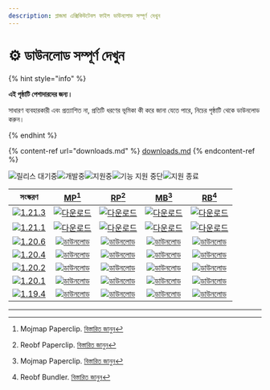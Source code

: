 ```yaml
---
description: প্লাজমা এক্সিকিউটেবল ফাইল ডাউনলোড সম্পূর্ণ দেখুন
---
```


# ⚙️ ডাউনলোড সম্পূর্ণ দেখুন

{% hint style="info" %}

**এই পৃষ্ঠাটি পেশাদারদের জন্য।**

সাধারণ ব্যবহারকারী এবং প্রত্যাশিত না, প্রতিটি ধরণের ভূমিকা কী করে জানা যেতে পারে,
নিচের পৃষ্ঠাটি থেকে ডাউনলোড করুন।

{% endhint %}

{% content-ref url="downloads.md" %}
[downloads.md](downloads.md)
{% endcontent-ref %}

[wtr]: https://badge.plazmamc.org/0/রিলিজ%20অপেক্ষারত

![릴리스 대기중][wtr]![개발중](https://badge.plazmamc.org/1/개발중)![지원중](https://badge.plazmamc.org/2/지원중)![기능 지원 중단](https://badge.plazmamc.org/6/기능%20지원%20중단)![지원 종료](https://badge.plazmamc.org/4/지원%20종료)

|                                      সংস্করণ                                      |                             [MP](#user-content-fn-1)[^1]                             |                             [RP](#user-content-fn-2)[^2]                             |                             [MB](#user-content-fn-3)[^3]                             |                             [RB](#user-content-fn-4)[^4]                             |
| :-------------------------------------------------------------------------------: | :----------------------------------------------------------------------------------: | :----------------------------------------------------------------------------------: | :----------------------------------------------------------------------------------: | :----------------------------------------------------------------------------------: |
| [![1.21.3](https://badge.plazmamc.org/1/1.21.3)](https://git.plazmamc.org/1.21.3) |    [![다운로드](https://badge.plazmamc.org/1/다운로드)](https://dl.plazmamc.org/1.21.3/0)    |    [![다운로드](https://badge.plazmamc.org/1/다운로드)](https://dl.plazmamc.org/1.21.3/1)    |    [![다운로드](https://badge.plazmamc.org/1/다운로드)](https://dl.plazmamc.org/1.21.3/2)    |    [![다운로드](https://badge.plazmamc.org/1/다운로드)](https://dl.plazmamc.org/1.21.3/3)    |
| [![1.21.1](https://badge.plazmamc.org/6/1.21.1)](https://git.plazmamc.org/1.21.1) |    [![다운로드](https://badge.plazmamc.org/1/다운로드)](https://dl.plazmamc.org/1.21.1/0)    |    [![다운로드](https://badge.plazmamc.org/1/다운로드)](https://dl.plazmamc.org/1.21.1/1)    |    [![다운로드](https://badge.plazmamc.org/1/다운로드)](https://dl.plazmamc.org/1.21.1/2)    |    [![다운로드](https://badge.plazmamc.org/1/다운로드)](https://dl.plazmamc.org/1.21.1/3)    |
| [![1.20.6](https://badge.plazmamc.org/2/1.20.6)](https://git.plazmamc.org/1.20.6) | [![ডাউনলোড](https://badge.plazmamc.org/1/ডাউনলোড)](https://dl.plazmamc.org/1.20.6/0) | [![ডাউনলোড](https://badge.plazmamc.org/1/ডাউনলোড)](https://dl.plazmamc.org/1.20.6/1) | [![ডাউনলোড](https://badge.plazmamc.org/1/ডাউনলোড)](https://dl.plazmamc.org/1.20.6/2) | [![ডাউনলোড](https://badge.plazmamc.org/1/ডাউনলোড)](https://dl.plazmamc.org/1.20.6/3) |
| [![1.20.4](https://badge.plazmamc.org/6/1.20.4)](https://git.plazmamc.org/1.20.4) | [![ডাউনলোড](https://badge.plazmamc.org/1/ডাউনলোড)](https://dl.plazmamc.org/1.20.4/0) | [![ডাউনলোড](https://badge.plazmamc.org/1/ডাউনলোড)](https://dl.plazmamc.org/1.20.4/1) | [![ডাউনলোড](https://badge.plazmamc.org/1/ডাউনলোড)](https://dl.plazmamc.org/1.20.4/2) | [![ডাউনলোড](https://badge.plazmamc.org/1/ডাউনলোড)](https://dl.plazmamc.org/1.20.4/3) |
| [![1.20.2](https://badge.plazmamc.org/4/1.20.2)](https://git.plazmamc.org/1.20.2) | [![ডাউনলোড](https://badge.plazmamc.org/1/ডাউনলোড)](https://dl.plazmamc.org/1.20.2/0) | [![ডাউনলোড](https://badge.plazmamc.org/1/ডাউনলোড)](https://dl.plazmamc.org/1.20.2/1) | [![ডাউনলোড](https://badge.plazmamc.org/1/ডাউনলোড)](https://dl.plazmamc.org/1.20.2/2) | [![ডাউনলোড](https://badge.plazmamc.org/1/ডাউনলোড)](https://dl.plazmamc.org/1.20.2/3) |
| [![1.20.1](https://badge.plazmamc.org/4/1.20.1)](https://git.plazmamc.org/1.20.1) | [![ডাউনলোড](https://badge.plazmamc.org/1/ডাউনলোড)](https://dl.plazmamc.org/1.20.1/0) | [![ডাউনলোড](https://badge.plazmamc.org/1/ডাউনলোড)](https://dl.plazmamc.org/1.20.1/1) | [![ডাউনলোড](https://badge.plazmamc.org/1/ডাউনলোড)](https://dl.plazmamc.org/1.20.1/2) | [![ডাউনলোড](https://badge.plazmamc.org/1/ডাউনলোড)](https://dl.plazmamc.org/1.20.1/3) |
| [![1.19.4](https://badge.plazmamc.org/4/1.19.4)](https://git.plazmamc.org/1.19.4) | [![ডাউনলোড](https://badge.plazmamc.org/1/ডাউনলোড)](https://dl.plazmamc.org/1.19.4/0) | [![ডাউনলোড](https://badge.plazmamc.org/1/ডাউনলোড)](https://dl.plazmamc.org/1.19.4/1) | [![ডাউনলোড](https://badge.plazmamc.org/1/ডাউনলোড)](https://dl.plazmamc.org/1.19.4/2) | [![ডাউনলোড](https://badge.plazmamc.org/1/ডাউনলোড)](https://dl.plazmamc.org/1.19.4/3) |

***

[^1]: Mojmap Paperclip. [বিস্তারিত জানুন](../administration/getting-started#id-2)

[^2]: Reobf Paperclip. [বিস্তারিত জানুন](../administration/getting-started#id-2)

[^3]: Mojmap Paperclip. [বিস্তারিত জানুন](../administration/getting-started#id-2)

[^4]: Reobf Bundler. [বিস্তারিত জানুন](../administration/getting-started#id-2)
